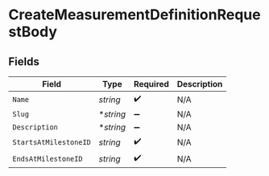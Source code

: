 # CreateMeasurementDefinitionRequestBody


## Fields

| Field                 | Type                  | Required              | Description           |
| --------------------- | --------------------- | --------------------- | --------------------- |
| `Name`                | *string*              | :heavy_check_mark:    | N/A                   |
| `Slug`                | **string*             | :heavy_minus_sign:    | N/A                   |
| `Description`         | **string*             | :heavy_minus_sign:    | N/A                   |
| `StartsAtMilestoneID` | *string*              | :heavy_check_mark:    | N/A                   |
| `EndsAtMilestoneID`   | *string*              | :heavy_check_mark:    | N/A                   |